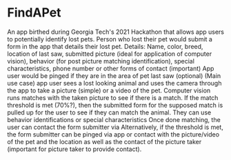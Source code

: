 # FindAPet
An app birthed during Georgia Tech's 2021 Hackathon that allows app users to potentially identify lost pets.
Person who lost their pet would submit a form in the app that details their lost pet.
Details: Name, color, breed, location of last saw, submitted picture (ideal for application of computer vision), behavior (for post picture matching identification), special characteristics, phone number or other forms of contact (important)
App user would be pinged if they are in the area of pet last saw (optional)
(Main use case) app user sees a lost looking animal and uses the camera through the app to take a picture (simple) or a video of the pet. Computer vision runs matches with the taken picture to see if there is a match.
If the match threshold is met (70%?), then the submitted form for the supposed match is pulled up for the user to see if they can match the animal. They can use behavior identifications or special characteristics
Once done matching, the user can contact the form submitter via 
Alternatively, if the threshold is met, the form submitter can be pinged via app or contact with the picture/video of the pet and the location as well as the contact of the picture taker (important for picture taker to provide contact).
